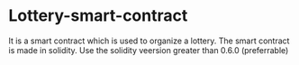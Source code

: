 # Lottery-smart-contract
It is a smart contract which is used to organize a lottery.
The smart contract is made in solidity.
Use the solidity veersion greater than 0.6.0 (preferrable)
